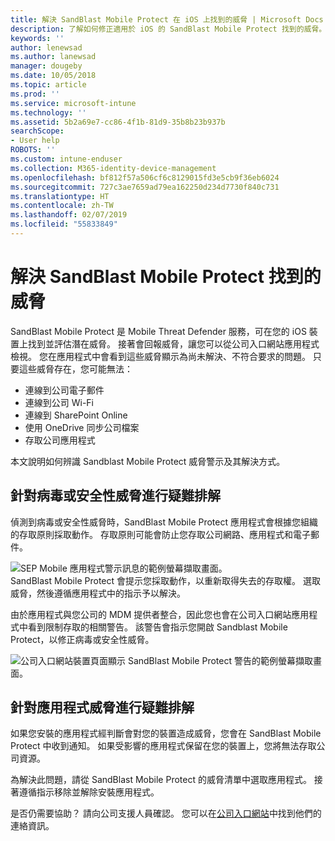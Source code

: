 ```yaml
---
title: 解決 SandBlast Mobile Protect 在 iOS 上找到的威脅 | Microsoft Docs
description: 了解如何修正適用於 iOS 的 SandBlast Mobile Protect 找到的威脅。
keywords: ''
author: lenewsad
ms.author: lanewsad
manager: dougeby
ms.date: 10/05/2018
ms.topic: article
ms.prod: ''
ms.service: microsoft-intune
ms.technology: ''
ms.assetid: 5b2a69e7-cc86-4f1b-81d9-35b8b23b937b
searchScope:
- User help
ROBOTS: ''
ms.custom: intune-enduser
ms.collection: M365-identity-device-management
ms.openlocfilehash: bf812f57a506cf6c8129015fd3e5cb9f36eb6024
ms.sourcegitcommit: 727c3ae7659ad79ea162250d234d7730f840c731
ms.translationtype: HT
ms.contentlocale: zh-TW
ms.lasthandoff: 02/07/2019
ms.locfileid: "55833849"
---
```

# <a name="resolve-a-threat-found-by-sandblast-mobile-protect"></a>解決 SandBlast Mobile Protect 找到的威脅

SandBlast Mobile Protect 是 Mobile Threat Defender 服務，可在您的 iOS 裝置上找到並評估潛在威脅。 接著會回報威脅，讓您可以從公司入口網站應用程式檢視。 您在應用程式中會看到這些威脅顯示為尚未解決、不符合要求的問題。 只要這些威脅存在，您可能無法：   

* 連線到公司電子郵件
* 連線到公司 Wi-Fi
* 連線到 SharePoint Online
* 使用 OneDrive 同步公司檔案
* 存取公司應用程式

本文說明如何辨識 Sandblast Mobile Protect 威脅警示及其解決方式。  

## <a name="troubleshoot-virus-or-security-threat"></a>針對病毒或安全性威脅進行疑難排解  
偵測到病毒或安全性威脅時，SandBlast Mobile Protect 應用程式會根據您組織的存取原則採取動作。 存取原則可能會防止您存取公司網路、應用程式和電子郵件。  

![SEP Mobile 應用程式警示訊息的範例螢幕擷取畫面。](./media/skycure-list-of-potential-issues-android.png)  
SandBlast Mobile Protect 會提示您採取動作，以重新取得失去的存取權。 選取威脅，然後遵循應用程式中的指示予以解決。

由於應用程式與您公司的 MDM 提供者整合，因此您也會在公司入口網站應用程式中看到限制存取的相關警告。 該警告會指示您開啟 Sandblast Mobile Protect，以修正病毒或安全性威脅。  

  ![公司入口網站裝置頁面顯示 SandBlast Mobile Protect 警告的範例螢幕擷取畫面。](./media/CP-lookout-virus-banner-1808.png)  

## <a name="troubleshoot-an-app-threat"></a>針對應用程式威脅進行疑難排解  

如果您安裝的應用程式經判斷會對您的裝置造成威脅，您會在 SandBlast Mobile Protect 中收到通知。 如果受影響的應用程式保留在您的裝置上，您將無法存取公司資源。  

為解決此問題，請從 SandBlast Mobile Protect 的威脅清單中選取應用程式。 接著遵循指示移除並解除安裝應用程式。  

是否仍需要協助？ 請向公司支援人員確認。 您可以在[公司入口網站](https://go.microsoft.com/fwlink/?linkid=2010980)中找到他們的連絡資訊。  
